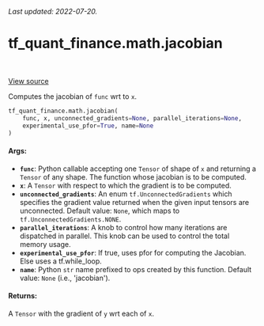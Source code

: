 <!--
This file is generated by a tool. Do not edit directly.
For open-source contributions the docs will be updated automatically.
-->

*Last updated: 2022-07-20.*

<div itemscope itemtype="http://developers.google.com/ReferenceObject">
<meta itemprop="name" content="tf_quant_finance.math.jacobian" />
<meta itemprop="path" content="Stable" />
</div>

# tf_quant_finance.math.jacobian

<!-- Insert buttons and diff -->

<table class="tfo-notebook-buttons tfo-api" align="left">
</table>

<a target="_blank" href="https://github.com/google/tf-quant-finance/blob/master/tf_quant_finance/math/jacobian.py">View source</a>



Computes the jacobian of `func` wrt to `x`.

```python
tf_quant_finance.math.jacobian(
    func, x, unconnected_gradients=None, parallel_iterations=None,
    experimental_use_pfor=True, name=None
)
```



<!-- Placeholder for "Used in" -->


#### Args:


* <b>`func`</b>: Python callable accepting one `Tensor` of shape of `x` and returning
  a `Tensor` of any shape. The function whose jacobian is to be computed.
* <b>`x`</b>: A `Tensor` with respect to which the gradient is to be computed.
* <b>`unconnected_gradients`</b>: An enum `tf.UnconnectedGradients` which specifies
  the gradient value returned when the given input tensors are
  unconnected. Default value: `None`, which maps to
  `tf.UnconnectedGradients.NONE`.
* <b>`parallel_iterations`</b>: A knob to control how many iterations are dispatched
  in parallel. This knob can be used to control the total memory usage.
* <b>`experimental_use_pfor`</b>: If true, uses pfor for computing the Jacobian.
  Else uses a tf.while_loop.
* <b>`name`</b>: Python `str` name prefixed to ops created by this function.
  Default value: `None` (i.e., 'jacobian').


#### Returns:

A `Tensor` with the gradient of `y` wrt each of `x`.
